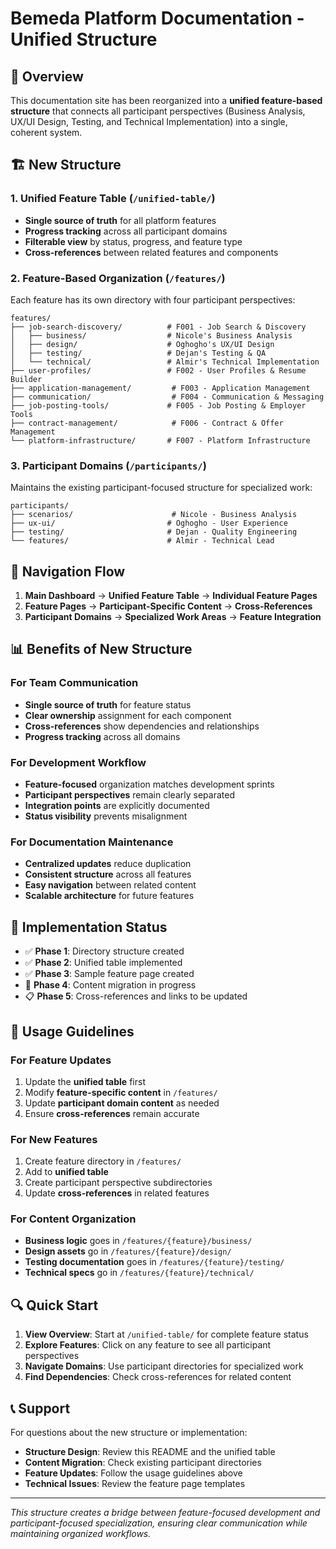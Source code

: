 # Bemeda Platform Documentation - Unified Structure

## 🎯 Overview

This documentation site has been reorganized into a **unified feature-based structure** that connects all participant perspectives (Business Analysis, UX/UI Design, Testing, and Technical Implementation) into a single, coherent system.

## 🏗️ New Structure

### **1. Unified Feature Table** (`/unified-table/`)
- **Single source of truth** for all platform features
- **Progress tracking** across all participant domains
- **Filterable view** by status, progress, and feature type
- **Cross-references** between related features and components

### **2. Feature-Based Organization** (`/features/`)
Each feature has its own directory with four participant perspectives:

```
features/
├── job-search-discovery/          # F001 - Job Search & Discovery
│   ├── business/                  # Nicole's Business Analysis
│   ├── design/                    # Oghogho's UX/UI Design
│   ├── testing/                   # Dejan's Testing & QA
│   └── technical/                 # Almir's Technical Implementation
├── user-profiles/                 # F002 - User Profiles & Resume Builder
├── application-management/         # F003 - Application Management
├── communication/                  # F004 - Communication & Messaging
├── job-posting-tools/             # F005 - Job Posting & Employer Tools
├── contract-management/            # F006 - Contract & Offer Management
└── platform-infrastructure/       # F007 - Platform Infrastructure
```

### **3. Participant Domains** (`/participants/`)
Maintains the existing participant-focused structure for specialized work:

```
participants/
├── scenarios/                      # Nicole - Business Analysis
├── ux-ui/                         # Oghogho - User Experience
├── testing/                       # Dejan - Quality Engineering
└── features/                      # Almir - Technical Lead
```

## 🔗 Navigation Flow

1. **Main Dashboard** → **Unified Feature Table** → **Individual Feature Pages**
2. **Feature Pages** → **Participant-Specific Content** → **Cross-References**
3. **Participant Domains** → **Specialized Work Areas** → **Feature Integration**

## 📊 Benefits of New Structure

### **For Team Communication**
- **Single source of truth** for feature status
- **Clear ownership** assignment for each component
- **Cross-references** show dependencies and relationships
- **Progress tracking** across all domains

### **For Development Workflow**
- **Feature-focused** organization matches development sprints
- **Participant perspectives** remain clearly separated
- **Integration points** are explicitly documented
- **Status visibility** prevents misalignment

### **For Documentation Maintenance**
- **Centralized updates** reduce duplication
- **Consistent structure** across all features
- **Easy navigation** between related content
- **Scalable architecture** for future features

## 🚀 Implementation Status

- ✅ **Phase 1**: Directory structure created
- ✅ **Phase 2**: Unified table implemented
- ✅ **Phase 3**: Sample feature page created
- 🔄 **Phase 4**: Content migration in progress
- 📋 **Phase 5**: Cross-references and links to be updated

## 📝 Usage Guidelines

### **For Feature Updates**
1. Update the **unified table** first
2. Modify **feature-specific content** in `/features/`
3. Update **participant domain content** as needed
4. Ensure **cross-references** remain accurate

### **For New Features**
1. Create feature directory in `/features/`
2. Add to **unified table**
3. Create participant perspective subdirectories
4. Update **cross-references** in related features

### **For Content Organization**
- **Business logic** goes in `/features/{feature}/business/`
- **Design assets** go in `/features/{feature}/design/`
- **Testing documentation** goes in `/features/{feature}/testing/`
- **Technical specs** go in `/features/{feature}/technical/`

## 🔍 Quick Start

1. **View Overview**: Start at `/unified-table/` for complete feature status
2. **Explore Features**: Click on any feature to see all participant perspectives
3. **Navigate Domains**: Use participant directories for specialized work
4. **Find Dependencies**: Check cross-references for related content

## 📞 Support

For questions about the new structure or implementation:
- **Structure Design**: Review this README and the unified table
- **Content Migration**: Check existing participant directories
- **Feature Updates**: Follow the usage guidelines above
- **Technical Issues**: Review the feature page templates

---

*This structure creates a bridge between feature-focused development and participant-focused specialization, ensuring clear communication while maintaining organized workflows.*
